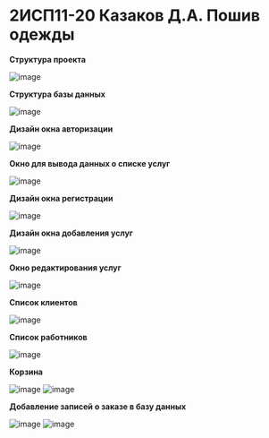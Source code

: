 # 2ИСП11-20 Казаков Д.А. Пошив одежды

<b> Структура проекта </b>

![image](https://user-images.githubusercontent.com/101355738/227720090-63776f9c-46ee-4932-894c-86f399e2fc49.png)

<b> Структура базы данных </b>

![image](https://user-images.githubusercontent.com/101355738/225091626-ab834348-5b79-4c7f-87f6-4b1341da2a7f.png)

<b> Дизайн окна авторизации </b>

![image](https://user-images.githubusercontent.com/101355738/227719113-a5cb836b-2ab7-4130-b21b-46f425ce7a7e.png)

<b> Окно для вывода данных о списке услуг </b>

![image](https://user-images.githubusercontent.com/101355738/231246788-c65eec5a-350f-4551-b514-c82bdcdc7ce8.png)

<b> Дизайн окна регистрации </b>

![image](https://user-images.githubusercontent.com/101355738/227717970-8ec47982-9de6-4558-974b-aef8a43ba043.png)

<b> Дизайн окна добавления услуг </b>

![image](https://user-images.githubusercontent.com/101355738/231246866-3f2574c4-a512-4066-b900-a0ec6382c576.png)

<b> Окно редактирования услуг </b>

![image](https://user-images.githubusercontent.com/101355738/231247053-fe2afb1d-01f9-4e59-ac77-c39886a277fc.png)

<b> Список клиентов </b>

![image](https://github.com/Dimintin/KingsManShop/assets/101355738/b6fc0c9c-ec5e-4409-9d25-903ad8224c79)

<b> Список работников </b>

![image](https://github.com/Dimintin/KingsManShop/assets/101355738/3acc56a2-2a5c-41b4-aed9-ff3dfa5864c5)

<b> Корзина </b>

![image](https://user-images.githubusercontent.com/101355738/231247309-5a98d05b-36af-4577-a68c-ffc88338c7b8.png)
![image](https://github.com/Dimintin/KingsManShop/assets/101355738/7ac6508c-64a1-406f-9c0c-255738cd1279)

<b> Добавление записей о заказе в базу данных </b>

![image](https://user-images.githubusercontent.com/101355738/231827158-7f94023d-9937-4b9a-aa47-480be7ccdbe2.png)
![image](https://user-images.githubusercontent.com/101355738/231824695-0441c5ae-4d48-493a-9699-29de57d57ed5.png)

